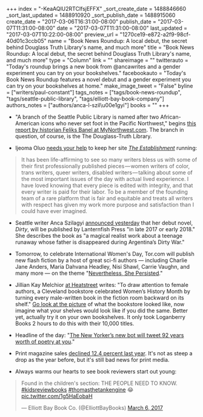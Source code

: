 +++
index = "-KeaAQlU2RTClfsjEFFX"
_sort_create_date = 1488846660
_sort_last_updated = 1488910920
_sort_publish_date = 1488915060
create_date = "2017-03-06T16:31:00-08:00"
publish_date = "2017-03-07T11:31:00-08:00"
date = "2017-03-07T11:31:00-08:00"
last_updated = "2017-03-07T10:22:00-08:00"
preview_url = "1270ce19-e872-a2f9-98cf-40d01c3ccb05"
name = "Book News Roundup: A local debut, the secret behind Douglass Truth Library's name, and much more"
title = "Book News Roundup: A local debut, the secret behind Douglass Truth Library's name, and much more"
type = "Column"
link = ""
shareimage = ""
twitterauto = "Today's roundup brings a new book from @ancawrites and a gender experiment you can try on your bookshelves."
facebookauto = "Today's Book News Roundup features a novel debut and a gender experiment you can try on your bookshelves at home."
make_image_tweet = "False"
byline = ["writers/paul-constant"]
tags_notes = ["tags/book-news-roundup", "tags/seattle-public-library", "tags/elliott-bay-book-company"]
authors_notes = ["authors/anca-l-szil\u00e1gyi"]
books = ""
+++
* "A branch of the Seattle Public Library is named after two African-American icons who never set foot in the Pacific Northwest," begins [this report by historian Feliks Banel at MyNorthwest.com](http://mynorthwest.com/563066/saving-collection-led-to-naming-of-douglass-truth-library/). The branch in question, of course, is the The Douglass-Truth Library.

* Ijeoma Oluo [needs your help](https://theestablishment.co/the-establishment-means-the-world-to-me-and-it-needs-your-help-68d7ce3585b0#.2bx20feoe) to keep her site [*The Establishment*](https://theestablishment.co/) running:

<blockquote>It has been life-affirming to see so many writers bless us with some of their first professionally published pieces — women writers of color, trans writers, queer writers, disabled writers — talking about some of the most important issues of the day with actual lived experience. I have loved knowing that every piece is edited with integrity, and that every writer is paid for their labor. To be a member of the founding team of a rare platform that is fair and equitable and treats all writers with respect has given my work more purpose and satisfaction than I could have ever imagined.</blockquote>

* Seattle writer Anca Szilagyi [announced yesterday](https://ancawrites.com/2017/03/06/lanternfish-press-to-publish-my-debut-novel-dirty/) that her debut novel, *Dirty*, will be published by Lanternfish Press "in late 2017 or early 2018." She describes the book as "a magical realist work about a teenage runaway whose father is disappeared during Argentina’s Dirty War."

* Tomorrow, to celebrate International Women's Day, Tor.com will publish new flash fiction by a host of great sci-fi authors — including Charlie Jane Anders, Maria Dahvana Headley, Nisi Shawl, Carrie Vaughn, and many more — on the theme "[Nevertheless, She Persisted](http://www.tor.com/2017/03/06/nevertheless-she-persisted-announcement/)."

* Jillian Kay Melchior [at Heatstreet](https://heatst.com/culture-wars/ohio-bookstore-flips-male-authored-books-displaying-them-backwards/) writes: "To draw attention to female authors, a Cleveland bookstore celebrated Women’s History Month by turning every male-written book in the fiction room backward on its shelf." [Go look at the picture](https://heatst.com/culture-wars/ohio-bookstore-flips-male-authored-books-displaying-them-backwards/) of what the bookstore looked like, now imagine what your shelves would look like if you did the same. Better yet, actually try it on your own bookshelves. It only took Loganberry Books 2 hours to do this with their 10,000 titles.

* Headline of the day: "[The New Yorker’s new bot will tweet 92 years worth of poetry at you](http://www.poynter.org/2017/the-new-yorkers-new-bot-will-tweet-92-years-worth-of-poetry-at-you/451314/)."

* Print magazine sales [declined 12.4 percent last year](http://www.foliomag.com/newsstand-sales-drop-another-12-4-percent-2016/). It's not as steep a drop as the year before, but it's still bad news for print media.

* Always warms our hearts to see book reviewers start out young:

<blockquote class="twitter-tweet" data-lang="en"><p lang="en" dir="ltr">Found in the children&#39;s section: THE PEOPLE NEED TO KNOW. <a href="https://twitter.com/hashtag/kidsreviewbooks?src=hash">#kidsreviewbooks</a> <a href="https://twitter.com/hashtag/thomasthetankengine?src=hash">#thomasthetankengine</a> 😂 <a href="https://t.co/1g5HaEobaH">pic.twitter.com/1g5HaEobaH</a></p>&mdash; Elliott Bay Book Co. (@ElliottBayBooks) <a href="https://twitter.com/ElliottBayBooks/status/838561365652615168">March 6, 2017</a></blockquote>
